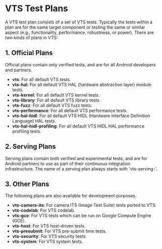 # VTS Test Plans

A VTS test plan consists of a set of VTS tests. Typically the tests within a
plan are for the same target component or testing the same or similar aspect
(e.g., functionality, performance, robustness, or power). There are two kinds
of plans in VTS:

## 1. Official Plans

Official plans contain only verified tests, and are for all Android developers
and partners.

 * __vts__: For all default VTS tests.
 * __vts-hal__: For all default VTS HAL (hardware abstraction layer) module tests.
 * __vts-kernel__: For all default VTS kernel tests.
 * __vts-library__: For all default VTS library tests.
 * __vts-fuzz__: For all default VTS fuzz tests.
 * __vts-performance__: For all default VTS performance tests.
 * __vts-hal-hidl__: For all default VTS HIDL (Hardware Interface Definition Language)
 HAL tests.
 * __vts-hal-hidl-profiling__: For all default VTS HIDL HAL performance profiling tests.

## 2. Serving Plans

Serving plans contain both verified and experimental tests, and are for Android
partners to use as part of their continuous integration infrastructure. The
name of a serving plan always starts with 'vts-serving-'.

## 3. Other Plans

The following plans are also available for development purposes.

 * __vts-camera-its__: For camera ITS (Image Test Suite) tests ported to VTS.
 * __vts-codelab__: For VTS codelab.
 * __vts-gce__: For VTS tests which can be run on Google Compute Engine (GCE).
 * __vts-host__: For VTS host-driven tests.
 * __vts-presubmit__: For VTS pre-submit time tests.
 * __vts-security__: For VTS security tests.
 * __vts-system__: For VTS system tests.
